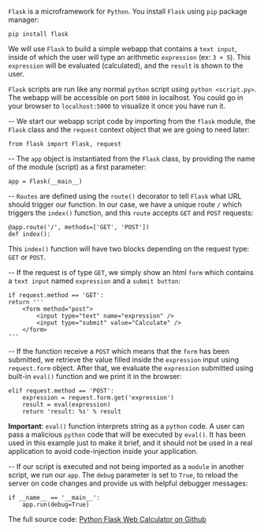 `Flask` is a microframework for `Python`. You install `Flask` using `pip` package manager:

    pip install flask
    

<!--more-->

We will use `Flask` to build a simple webapp that contains a `text input`, inside of which the user will type an arithmetic `expression` (ex: `3 + 5`). This `expression` will be evaluated (calculated), and the `result` is shown to the user.

`Flask` scripts are run like any normal `python` script using `python <script.py>`. The webapp will be accessible on port `5000` in localhost. You could go in your browser to `localhost:5000` to visualize it once you have run it.

-- We start our webapp script code by importing from the `flask` module, the `Flask` class and the `request` context object that we are going to need later:

    from flask import Flask, request 
    

-- The `app` object is instantiated from the `Flask` class, by providing the name of the module (script) as a first parameter:

    app = Flask(__main__)
    

-- `Routes` are defined using the `route()` decorator to tell `Flask` what URL should trigger our function. In our case, we have a unique route `/` which triggers the `index()` function, and this `route` accepts `GET` and `POST` requests:

    @app.route('/', methods=['GET', 'POST'])
    def index():
    

This `index()` function will have two blocks depending on the request type: `GET` or `POST`.

-- If the request is of type `GET`, we simply show an html `form` which contains a `text input` named `expression` and a `submit button`:

    if request.method == 'GET':
    return '''
        <form method="post">
            <input type="text" name="expression" />
            <input type="submit" value="Calculate" />
        </form>
    '''
    

-- If the function receive a `POST` which means that the `form` has been submitted, we retrieve the value filled inside the `expression` input using `request.form` object. After that, we evaluate the `expression` submitted using built-in `eval()` function and we print it in the browser:

    elif request.method == 'POST':
        expression = request.form.get('expression')
        result = eval(expression)
        return 'result: %s' % result
    

**Important**: `eval()` function interprets string as a `python` code. A user can pass a malicious `python` code that will be executed by `eval()`. It has been used in this example just to make it brief, and it should not be used in a real application to avoid code-injection inside your application.

-- If our script is executed and not being imported as a `module` in another script, we run our `app`. The `debug` parameter is set to `True`, to reload the server on code changes and provide us with helpful debugger messages:

    if __name__ == '__main__':
        app.run(debug=True)
    

The full source code: <a href="https://github.com/h4k1m0u/pythonbeginner.org/blob/master/examples/python-flask-web-calculator.py" target="_blank">Python Flask Web Calculator on Github</a>
